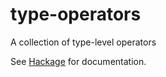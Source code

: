 # type-operators
A collection of type-level operators

See [Hackage](http://hackage.haskell.org/package/type-operators-0.2.0.0/docs/Control-Type-Operator.html) for documentation.
